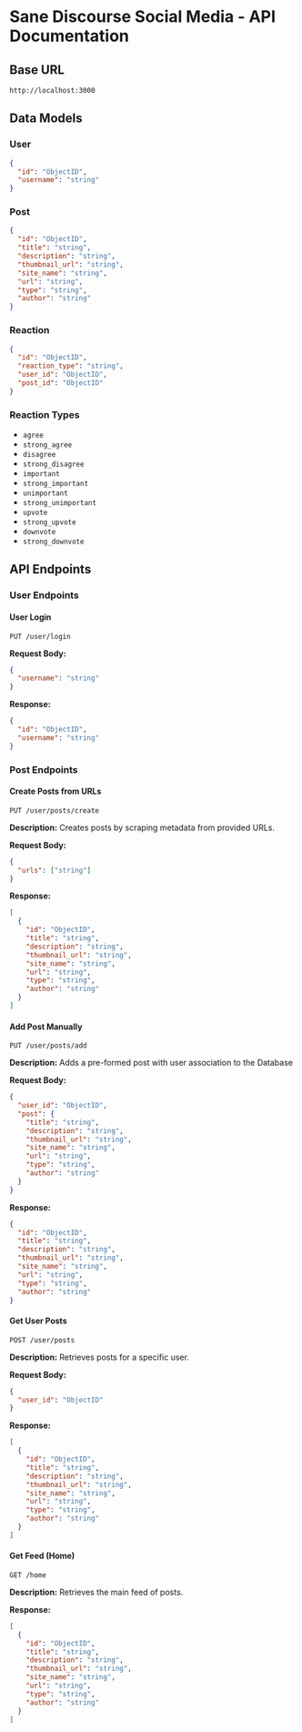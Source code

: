 # Sane Discourse Social Media - API Documentation

## Base URL
```
http://localhost:3000
```

## Data Models

### User
```json
{
  "id": "ObjectID",
  "username": "string"
}
```

### Post
```json
{
  "id": "ObjectID",
  "title": "string",
  "description": "string",
  "thumbnail_url": "string",
  "site_name": "string",
  "url": "string",
  "type": "string",
  "author": "string"
}
```

### Reaction
```json
{
  "id": "ObjectID",
  "reaction_type": "string",
  "user_id": "ObjectID",
  "post_id": "ObjectID"
}
```

### Reaction Types
- `agree`
- `strong_agree`
- `disagree`
- `strong_disagree`
- `important`
- `strong_important`
- `unimportant`
- `strong_unimportant`
- `upvote`
- `strong_upvote`
- `downvote`
- `strong_downvote`

## API Endpoints

### User Endpoints

#### User Login
```http
PUT /user/login
```

**Request Body:**
```json
{
  "username": "string"
}
```

**Response:**
```json
{
  "id": "ObjectID",
  "username": "string"
}
```

### Post Endpoints

#### Create Posts from URLs
```http
PUT /user/posts/create
```

**Description:** Creates posts by scraping metadata from provided URLs.

**Request Body:**
```json
{
  "urls": ["string"]
}
```

**Response:**
```json
[
  {
    "id": "ObjectID",
    "title": "string",
    "description": "string",
    "thumbnail_url": "string",
    "site_name": "string",
    "url": "string",
    "type": "string",
    "author": "string"
  }
]
```

#### Add Post Manually
```http
PUT /user/posts/add
```

**Description:** Adds a pre-formed post with user association to the Database

**Request Body:**
```json
{
  "user_id": "ObjectID",
  "post": {
    "title": "string",
    "description": "string",
    "thumbnail_url": "string",
    "site_name": "string",
    "url": "string",
    "type": "string",
    "author": "string"
  }
}
```

**Response:**
```json
{
  "id": "ObjectID",
  "title": "string",
  "description": "string",
  "thumbnail_url": "string",
  "site_name": "string",
  "url": "string",
  "type": "string",
  "author": "string"
}
```

#### Get User Posts
```http
POST /user/posts
```

**Description:** Retrieves posts for a specific user.

**Request Body:**
```json
{
  "user_id": "ObjectID"
}
```

**Response:**
```json
[
  {
    "id": "ObjectID",
    "title": "string",
    "description": "string",
    "thumbnail_url": "string",
    "site_name": "string",
    "url": "string",
    "type": "string",
    "author": "string"
  }
]
```

#### Get Feed (Home)
```http
GET /home
```

**Description:** Retrieves the main feed of posts.

**Response:**
```json
[
  {
    "id": "ObjectID",
    "title": "string",
    "description": "string",
    "thumbnail_url": "string",
    "site_name": "string",
    "url": "string",
    "type": "string",
    "author": "string"
  }
]
```